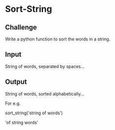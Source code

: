 # Sort-String

## Challenge
Write a python function to sort the words in a string. 

## Input
String of words, separated by spaces...

## Output
String of words, sorted alphabetically...

For e.g. 

sort_string('string of words')

'of string words'
